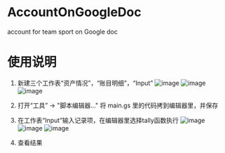 # AccountOnGoogleDoc
account for team sport on Google doc

# 使用说明
1. 新建三个工作表“资产情况”，“账目明细”，“Input”
![image](https://github.com/isharecode/AccountOnGoogleDoc/blob/master/AccountOnGoogleDoc1.png)
![image](https://github.com/isharecode/AccountOnGoogleDoc/blob/master/AccountOnGoogleDoc2.png)
![image](https://github.com/isharecode/AccountOnGoogleDoc/blob/master/AccountOnGoogleDoc3.png)

2. 打开“工具” -> "脚本编辑器..."
将 main.gs 里的代码拷到编辑器里，并保存

3. 在工作表“Input”输入记录项，在编辑器里选择tally函数执行
![image](https://github.com/isharecode/AccountOnGoogleDoc/blob/master/AccountOnGoogleDoc4.png)
![image](https://github.com/isharecode/AccountOnGoogleDoc/blob/master/AccountOnGoogleDoc5.png)
![image](https://github.com/isharecode/AccountOnGoogleDoc/blob/master/AccountOnGoogleDoc6.png)

4. 查看结果
